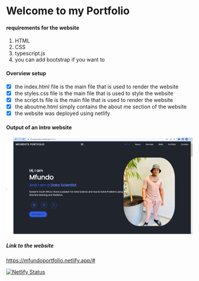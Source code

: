# Welcome to my Portfolio

#### requirements for the website

1.  HTML
2.  CSS
3.  typescript.js
4. you can add bootstrap if you want to

#### Overview setup
 - [x] the index.html file is the main file that is used to render the website
 - [x] the styles.css file is the main file that is used to style the website
 - [x] the script.ts file is the main file that is used to render the website
 - [x] the aboutme.html simply contains the about me section of the website
 - [x] the website was deployed using netlify
#### Output of an intro website

#### ![](images/home.png)

##### Link to the website

https://mfundoportfolio.netlify.app/#

[![Netlify Status](https://api.netlify.com/api/v1/badges/5095c7ac-9fcf-4f86-99a4-edf703adc8e1/deploy-status)](https://app.netlify.com/sites/mfundoportfolio/deploys)
